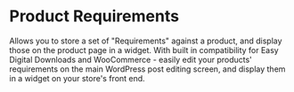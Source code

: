 # Product Requirements

Allows you to store a set of "Requirements" against a product, and display those on the product page in a widget. With built in compatibility for Easy Digital Downloads and WooCommerce - easily edit your products' requirements on the main WordPress post editing screen, and display them in a widget on your store's front end.
